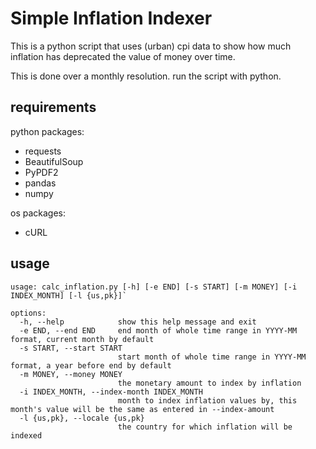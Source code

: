 # Simple Inflation Indexer

This is a python script that uses (urban) cpi data to show how much inflation has deprecated the value of money over time.

This is done over a monthly resolution. run the script with python.

## requirements

python packages:

- requests
- BeautifulSoup
- PyPDF2
- pandas
- numpy

os packages:

- cURL

## usage

```
usage: calc_inflation.py [-h] [-e END] [-s START] [-m MONEY] [-i INDEX_MONTH] [-l {us,pk}]`

options:
  -h, --help            show this help message and exit
  -e END, --end END     end month of whole time range in YYYY-MM format, current month by default
  -s START, --start START
                        start month of whole time range in YYYY-MM format, a year before end by default
  -m MONEY, --money MONEY
                        the monetary amount to index by inflation
  -i INDEX_MONTH, --index-month INDEX_MONTH
                        month to index inflation values by, this month's value will be the same as entered in --index-amount
  -l {us,pk}, --locale {us,pk}
                        the country for which inflation will be indexed
```